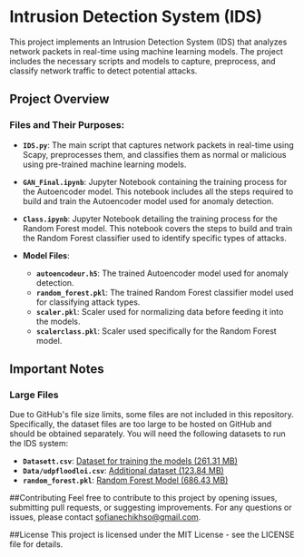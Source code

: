 # Intrusion Detection System (IDS)

This project implements an Intrusion Detection System (IDS) that analyzes network packets in real-time using machine learning models. The project includes the necessary scripts and models to capture, preprocess, and classify network traffic to detect potential attacks.

## Project Overview

### Files and Their Purposes:

- **`IDS.py`**: The main script that captures network packets in real-time using Scapy, preprocesses them, and classifies them as normal or malicious using pre-trained machine learning models.

- **`GAN_Final.ipynb`**: Jupyter Notebook containing the training process for the Autoencoder model. This notebook includes all the steps required to build and train the Autoencoder model used for anomaly detection.

- **`Class.ipynb`**: Jupyter Notebook detailing the training process for the Random Forest model. This notebook covers the steps to build and train the Random Forest classifier used to identify specific types of attacks.

- **Model Files**:
  - **`autoencodeur.h5`**: The trained Autoencoder model used for anomaly detection.
  - **`random_forest.pkl`**: The trained Random Forest classifier model used for classifying attack types.
  - **`scaler.pkl`**: Scaler used for normalizing data before feeding it into the models.
  - **`scalerclass.pkl`**: Scaler used specifically for the Random Forest model.

## Important Notes

### Large Files

Due to GitHub's file size limits, some files are not included in this repository. Specifically, the dataset files are too large to be hosted on GitHub and should be obtained separately. You will need the following datasets to run the IDS system:

- **`Datasett.csv`**: [Dataset for training the models (261.31 MB)]((https://drive.google.com/file/d/1lKB3wMM3wk72waHIjjNtSR28L6HhO_si/view?usp=drive_link))
- **`Data/udpfloodloi.csv`**: [Additional dataset (123.84 MB)]((https://drive.google.com/file/d/1oYmXOolXgf1B6wu_x2qTgLC31xNIy64n/view?usp=drive_link))
- **`random_forest.pkl`**: [Random Forest Model (686.43 MB)]((https://drive.google.com/file/d/1oBdqaRixYc7ObbY1Gll4VyzjoNBNYwnl/view?usp=drive_link))

##Contributing
Feel free to contribute to this project by opening issues, submitting pull requests, or suggesting improvements. For any questions or issues, please contact sofianechikhso@gmail.com.

##License
This project is licensed under the MIT License - see the LICENSE file for details.
